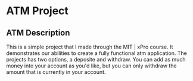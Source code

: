 # ATM Project  
## ATM Description  
This is a simple project that I made through the MIT | xPro course.  It demonstrates our abilities to create a fully functional atm application.  The projects has two options, a deposite and withdraw.  You can add as much money into your account as you'd like, but you can only withdraw the amount that is currently in your account.  
